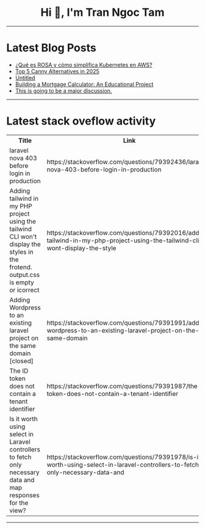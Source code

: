 <h1 align="center">Hi 👋, I'm Tran Ngoc Tam</h1>

---

# Latest Blog Posts 
<!-- BLOG-POST-LIST:START -->
- [¿Qué es ROSA y cómo simplifica Kubernetes en AWS?](https://dev.to/briansuarezsantiago/que-es-rosa-y-como-simplifica-kubernetes-en-aws-4bc5)
- [Top 5 Canny Alternatives in 2025](https://dev.to/shayy/canny-alternative-1846)
- [Untitled](https://dev.to/blodrayn46533/untitled-7h7)
- [Building a Mortgage Calculator: An Educational Project](https://dev.to/deedend/building-a-mortgage-calculator-an-educational-project-4b2h)
- [This is going to be a major discussion.](https://dev.to/ben/this-is-going-to-be-a-major-discussion-265l)
<!-- BLOG-POST-LIST:END -->

---

# Latest stack oveflow activity
<table>
  <tr><th>Title</th><th>Link</th></tr>
  <!-- STACKOVERFLOW:START --><tr><td>laravel nova 403 before login in production</td><td>https://stackoverflow.com/questions/79392436/laravel-nova-403-before-login-in-production</td></tr><tr><td>Adding tailwind in my PHP project using the tailwind CLI won&#39;t display the styles in the frotend. output.css is empty or icorrect</td><td>https://stackoverflow.com/questions/79392016/adding-tailwind-in-my-php-project-using-the-tailwind-cli-wont-display-the-style</td></tr><tr><td>Adding Wordpress to an existing laravel project on the same domain [closed]</td><td>https://stackoverflow.com/questions/79391991/adding-wordpress-to-an-existing-laravel-project-on-the-same-domain</td></tr><tr><td>The ID token does not contain a tenant identifier</td><td>https://stackoverflow.com/questions/79391987/the-id-token-does-not-contain-a-tenant-identifier</td></tr><tr><td>Is it worth using select in Laravel controllers to fetch only necessary data and map responses for the view?</td><td>https://stackoverflow.com/questions/79391978/is-it-worth-using-select-in-laravel-controllers-to-fetch-only-necessary-data-and</td></tr><!-- STACKOVERFLOW:END -->
</table>

---


